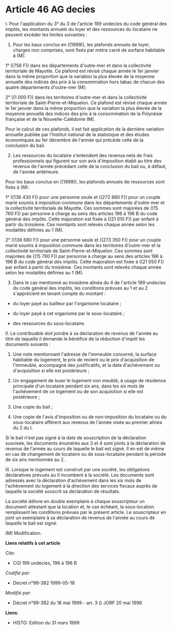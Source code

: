 # Article 46 AG decies

I. Pour l'application du 3° du 3 de l'article 199 undecies du code général des impôts, les montants annuels du loyer et des
ressources du locataire ne peuvent excéder les limites suivantes :

1. Pour les baux conclus en ((1999)), les plafonds annuels de loyer, charges non comprises, sont fixés par mètre carré de
surface habitable à (M):

1° ((756 F)) dans les départements d'outre-mer et dans la collectivité territoriale de Mayotte. Ce plafond est révisé chaque
année le 1er janvier dans la même proportion que la variation la plus élevée de la moyenne annuelle des indices des prix à la
consommation hors tabac de chacun des quatre départements d'outre-mer (M);

2° ((1 000 F)) dans les territoires d'outre-mer et dans la collectivité territoriale de Saint-Pierre-et-Miquelon. Ce plafond
est révisé chaque année le 1er janvier dans la même proportion que la variation la plus élevée de la moyenne annuelle des
indices des prix à la consommation de la Polynésie française et de la Nouvelle-Calédonie (M).

Pour le calcul de ces plafonds, il est fait application de la dernière variation annuelle publiée par l'Institut national de
la statistique et des études économiques au 1er décembre de l'année qui précède celle de la conclusion du bail.

2. Les ressources du locataire s'entendent des revenus nets de frais professionnels qui figurent sur son avis d'imposition
établi au titre des revenus de l'année précédant celle de la conclusion du bail ou, à défaut, de l'année antérieure.

Pour les baux conclus en ((1999)), les plafonds annuels de ressources sont fixés à (M):

1°  ((136 430 F)) pour une personne seule et ((272 860 F)) pour un couple marié soumis à imposition commune dans les
départements d'outre-mer et la collectivité territoriale de Mayotte. Ces sommes sont majorées de ((15 760 F)) par personne à
charge au sens des articles 196 à 196 B du code général des impôts. Cette majoration est fixée à ((21 010 F)) par enfant à
partir du troisième. Ces montants sont relevés chaque année selon les modalités définies au 1 (M).

2° ((136 680 F)) pour une personne seule et ((273 350 F)) pour un couple marié soumis à imposition commune dans les
territoires d'outre-mer et la collectivité territoriale de Saint-Pierre-et-Miquelon. Ces sommes sont majorées de ((15 790 F))
par personne à charge au sens des articles 196 à 196 B du code général des impôts. Cette majoration est fixée à ((21 050 F))
par enfant à partir du troisième. Ces montants sont relevés chaque année selon les modalités définies au 1 (M).

3. Dans le cas mentionné au troisième alinéa du 4 de l'article 199 undecies du code général des impôts, les conditions
prévues au 1 et au 2 s'apprécient en tenant compte du montant :

- du loyer payé au bailleur par l'organisme locataire ;

- du loyer payé à cet organisme par le sous-locataire ;

- des ressources du sous-locataire.

II. Le contribuable doit joindre à sa déclaration de revenus de l'année au titre de laquelle il demande le bénéfice de la
réduction d'impôt les documents suivants :

1. Une note mentionnant l'adresse de l'immeuble concerné, la surface habitable du logement, le prix de revient ou le prix
d'acquisition de l'immeuble, accompagné des justificatifs, et la date d'achèvement ou d'acquisition si elle est postérieure ;

2. Un engagement de louer le logement non meublé, à usage de résidence principale d'un locataire pendant six ans, dans les
six mois de l'achèvement de ce logement ou de son acquisition si elle est postérieure ;

3. Une copie du bail ;

4. Une copie de l'avis d'imposition ou de non-imposition du locataire ou du sous-locataire afférent aux revenus de l'année
visée au premier alinéa du 2 du I.

Si le bail n'est pas signé à la date de souscription de la déclaration susvisée, les documents énumérés aux 3 et 4 sont
joints à la déclaration de revenus de l'année au cours de laquelle le bail est signé. Il en est de même en cas de changement
de locataire ou de sous-locataire pendant la période de six ans mentionnée au 2.

III. Lorsque le logement est construit par une société, les obligations déclaratives prévues au II incombent à la société.
Les documents sont adressés avec la déclaration d'achèvement dans les six mois de l'achèvement du logement à la direction des
services fiscaux auprès de laquelle la société souscrit sa déclaration de résultats.

La société délivre en double exemplaire à chaque souscripteur un document attestant que la location et, le cas échéant, la
sous-location remplissent les conditions prévues par le présent article. Le souscripteur en joint un exemplaire à sa
déclaration de revenus de l'année au cours de laquelle le bail est signé.

(M) Modification.

**Liens relatifs à cet article**

_Cite_:

  - CGI 199 undecies, 196 à 196 B

_Codifié par_:

  - Décret n°99-382 1999-05-18

_Modifié par_:

  - Décret n°99-382 du 18 mai 1999 - art. 3 () JORF 20 mai 1999

**Liens**:

  - HISTO: Edition du 31 mars 1999
